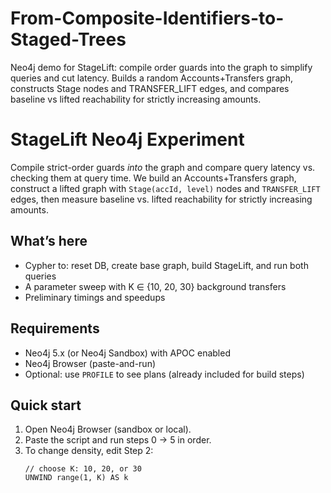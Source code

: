 # From-Composite-Identifiers-to-Staged-Trees
Neo4j demo for StageLift: compile order guards into the graph to simplify queries and cut latency. Builds a random Accounts+Transfers graph, constructs Stage nodes and TRANSFER_LIFT edges, and compares baseline vs lifted reachability for strictly increasing amounts.

# StageLift Neo4j Experiment

Compile strict-order guards *into* the graph and compare query latency vs. checking them at query time. We build an Accounts+Transfers graph, construct a lifted graph with `Stage(accId, level)` nodes and `TRANSFER_LIFT` edges, then measure baseline vs. lifted reachability for strictly increasing amounts.

## What’s here
- Cypher to: reset DB, create base graph, build StageLift, and run both queries
- A parameter sweep with K ∈ {10, 20, 30} background transfers
- Preliminary timings and speedups

## Requirements
- Neo4j 5.x (or Neo4j Sandbox) with APOC enabled
- Neo4j Browser (paste-and-run)
- Optional: use `PROFILE` to see plans (already included for build steps)

## Quick start
1. Open Neo4j Browser (sandbox or local).
2. Paste the script and run steps 0 → 5 in order.
3. To change density, edit Step 2:
   ```cypher
   // choose K: 10, 20, or 30
   UNWIND range(1, K) AS k
